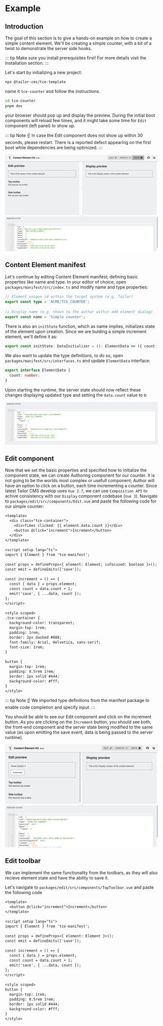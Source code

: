 # Example

## Introduction

The goal of this section is to give a hands-on example on how to create a
simple content element. We'll be creating a simple counter, with a bit of a
twist to demonstrate the server side hooks.

::: tip Make sure you install prerequisites first!
For more details visit the Installation section.
:::

Let's start by initializing a new project:

```bash
npx @tailor-cms/tce-template
```

name it `tce-counter` and follow the instructions.

```bash
cd tce-counter
pnpm dev
```

your browser should pop up and display the preview. During the initial boot
components will reload few times, and it might take some time for `Edit`
component (left panel) to show up.

::: tip Note ☝️
In case the Edit component does not show up within 30 seconds, please restart.
There is a reported defect appearing on the first boot while dependencies
are being optimized.
:::

![First run](./assets/example/first_run.png)

## Content Element manifest

Let's continue by editing Content Element manifest; defining basic properties
like name and type. In your editor of choice, open
`packages/manifest/src/index.ts` and modify name and type properties:

```ts
// Element unique id within the target system (e.g. Tailor)
export const type = 'ACME/TCE_COUNTER';

// Display name (e.g. shown to the author within add element dialog)
export const name = 'Simple counter';
```

There is also an `initState` function, which as name implies, initializes state
of the element upon creation. Since we are bulding a simple increment element,
we'll define it as:

```ts
export const initState: DataInitializer = (): ElementData => ({ count: 0 });
```

We also want to update the type definitions, to do so, open
`packages/manifest/src/interfaces.ts` and update `ElementData` interface:

```ts
export interface ElementData {
  count: number;
}
```

Upon starting the runtime, the server state should now reflect these changes
displaying updated type and setting the `data.count` value to `0`:

![State after manifest update](./assets/example/server_state_1.png)

## Edit component

Now that we set the basic properties and specified how to initialize the
component state, we can create Authoring component for our counter. It is
not going to be the worlds most complex or usefull component; Author will
have an option to click on a button, each time incrementing a counter. Since
latest Tailor CMS develop uses `Vue 2.7`, we can use `Composition API`
to achive consistency with our `Display` component codebase (`Vue 3`). Navigate
to `packages/edit/src/components/Edit.vue` and paste the following code
for our simple counter:

```vue
<template>
  <div class="tce-container">
    <div>Times clicked: {{ element.data.count }}</div>
    <button @click="increment">Increment</button>
  </div>
</template>

<script setup lang="ts">
import { Element } from 'tce-manifest';

const props = defineProps<{ element: Element; isFocused: boolean }>();
const emit = defineEmits(['save']);

const increment = () => {
  const { data } = props.element;
  const count = data.count + 1;
  emit('save', { ...data, count });
};
</script>

<style scoped>
.tce-container {
  background-color: transparent;
  margin-top: 1rem;
  padding: 1rem;
  border: 2px dashed #888;
  font-family: Arial, Helvetica, sans-serif;
  font-size: 1rem;
}

button {
  margin-top: 1rem;
  padding: 0.5rem 1rem;
  border: 1px solid #444;
  background-color: #fff;
}
</style>
```

::: tip Note ☝️
We imported type definitions from the manifest package to enable code
completion and specify input.
:::

You should be able to see our Edit component and click on the increment button.
As you are clicking on the `Increment` button, you should see both; the
front-end component and the server state being modified to the same value
(as upon emitting the save event, data is being passed to the server runtime).

![Edit component](./assets/example/edit_component_1.png)

## Edit toolbar

We can implement the same functionality from the toolbars, as they will also
recieve element state and have the ability to save it.

Let's navigate to `packages/edit/src/components/TopToolbar.vue` and paste
the following code

```vue
<template>
  <button @click="increment">Increment</button>
</template>

<script setup lang="ts">
import { Element } from 'tce-manifest';

const props = defineProps<{ element: Element }>();
const emit = defineEmits(['save']);

const increment = () => {
  const { data } = props.element;
  const count = data.count + 1;
  emit('save', { ...data, count });
};
</script>

<style scoped>
button {
  margin-top: 1rem;
  padding: 0.5rem 1rem;
  border: 1px solid #444;
  background-color: #fff;
}
</style>
```
